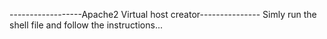 ------------------Apache2 Virtual host creator--------------- 
Simly run the shell file and follow the instructions...

